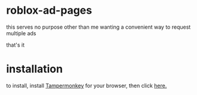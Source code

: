 # roblox-ad-pages
this serves no purpose other than me wanting a convenient way to request multiple ads

that's it

# installation
to install, install [Tampermonkey](https://www.tampermonkey.net/) for your browser, then click [here.](https://github.com/smolyoshino/roblox-ad-pages/raw/master/roblox-ad-pages.user.js)
